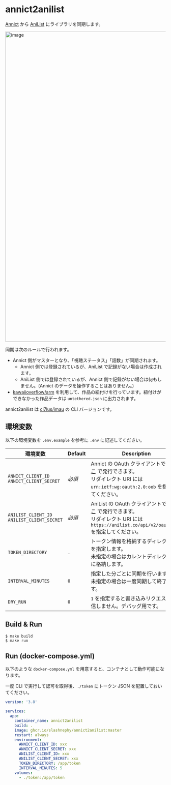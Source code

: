 # annict2anilist

[Annict](https://annict.com) から [AniList](https://anilist.co) にライブラリを同期します。

<img width="976" alt="image" src="https://user-images.githubusercontent.com/7302150/195117351-e58a0831-2fae-44fa-8e0d-42e1567d46bd.png">

同期は次のルールで行われます。

- Annict 側がマスターとなり、「視聴ステータス」「話数」が同期されます。
  - Annict 側では登録されているが、AniList で記録がない場合は作成されます。
  - AniList 側では登録されているが、Annict 側で記録がない場合は何もしません。(Annict のデータを操作することはありません。)
- [kawaiioverflow/arm](https://github.com/kawaiioverflow/arm) を利用して、作品の紐付けを行っています。紐付けができなかった作品データは `untethered.json` に出力されます。

annict2anilist は [ci7lus/imau](https://github.com/ci7lus/imau) の CLI バージョンです。

## 環境変数

以下の環境変数を `.env.example` を参考に `.env` に記述してください。

| 環境変数                                            | Default | Description                                                                                                                                      |
|-------------------------------------------------|---------|--------------------------------------------------------------------------------------------------------------------------------------------------|
| `ANNICT_CLIENT_ID`<br/>`ANNICT_CLIENT_SECRET`   | *必須*    | Annict の OAuth クライアントです。[ここ](https://annict.com/oauth/applications) で発行できます。<br/>リダイレクト URI には `urn:ietf:wg:oauth:2.0:oob` を指定してください。            |
| `ANILIST_CLIENT_ID`<br/>`ANILIST_CLIENT_SECRET` | *必須*    | AniList の OAuth クライアントです。[ここ](https://anilist.co/settings/developer) で発行できます。<br/>リダイレクト URI には `https://anilist.co/api/v2/oauth/pin` を指定してください。 |
| `TOKEN_DIRECTORY`                               | `.`     | トークン情報を格納するディレクトリを指定します。<br/>未指定の場合はカレントディレクトリに格納します。                                                                                            |
| `INTERVAL_MINUTES`                              | `0`     | 指定した分ごとに同期を行います。<br/>未指定の場合は一度同期して終了します。                                                                                                         |
| `DRY_RUN`                                       | `0`     | `1` を指定すると書き込みリクエストを送信しません。デバッグ用です。                                                                                                              |

## Build & Run

```console
$ make build
$ make run
```

## Run (docker-compose.yml)

以下のような `docker-compose.yml` を用意すると、コンテナとして動作可能になります。

一度 CLI で実行して認可を取得後、`./token` にトークン JSON を配置しておいてください。

```yml
version: '3.8'

services:
  app:
    container_name: annict2anilist
    build: .
    image: ghcr.io/slashnephy/annict2anilist:master
    restart: always
    environment:
      ANNICT_CLIENT_ID: xxx
      ANNICT_CLIENT_SECRET: xxx
      ANILIST_CLIENT_ID: xxx
      ANILIST_CLIENT_SECRET: xxx
      TOKEN_DIRECTORY: /app/token
      INTERVAL_MINUTES: 5
    volumes:
      - ./token:/app/token
```
